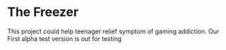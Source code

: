 # The Freezer
This project could help teenager relief symptom of gaming addiction.
Our First alpha test version is out for testing
